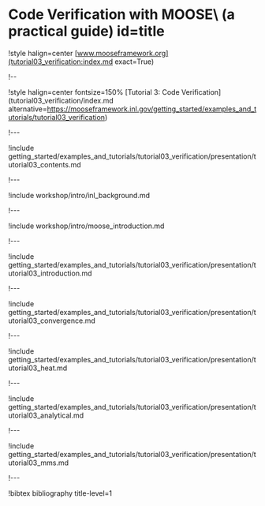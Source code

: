 # Code Verification with MOOSE\\ (a practical guide) id=title

!style halign=center
[www.mooseframework.org](tutorial03_verification:index.md exact=True)

!--

!style halign=center fontsize=150%
[Tutorial 3: Code Verification](tutorial03_verification/index.md alternative=https://mooseframework.inl.gov/getting_started/examples_and_tutorials/tutorial03_verification)

!---

!include getting_started/examples_and_tutorials/tutorial03_verification/presentation/tutorial03_contents.md

!---

!include workshop/intro/inl_background.md

!---

!include workshop/intro/moose_introduction.md

!---

!include getting_started/examples_and_tutorials/tutorial03_verification/presentation/tutorial03_introduction.md

!---

!include getting_started/examples_and_tutorials/tutorial03_verification/presentation/tutorial03_convergence.md

!---

!include getting_started/examples_and_tutorials/tutorial03_verification/presentation/tutorial03_heat.md

!---

!include getting_started/examples_and_tutorials/tutorial03_verification/presentation/tutorial03_analytical.md

!---

!include getting_started/examples_and_tutorials/tutorial03_verification/presentation/tutorial03_mms.md

!---

!bibtex bibliography title-level=1
